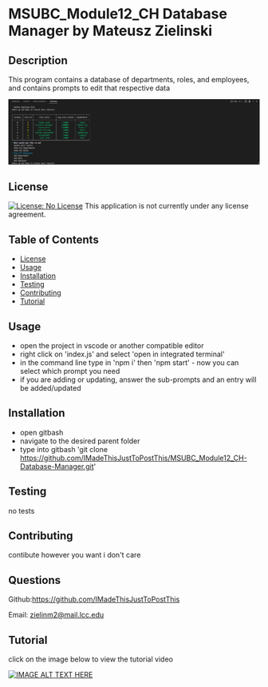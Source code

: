   # MSUBC_Module12_CH Database Manager by Mateusz Zielinski
  ## Description
  This program contains a database of departments, roles, and employees, and contains prompts to edit that respective data
  
  ![Alt text](EXAMPLE.png)
  ## License
  [![License: No License](https://img.shields.io/badge/License--lightgrey.svg)](https://opensource.org/licenses/)
  This application is not currently under any license agreement.
  ## Table of Contents
  - [License](#License)
  - [Usage](#Usage)
  - [Installation](#Installation)
  - [Testing](#Testing)
  - [Contributing](#Contributing)
  - [Tutorial](#Tutorial)
  ## Usage
  - open the project in vscode or another compatible editor
  - right click on 'index.js' and select 'open in integrated terminal'
  - in the command line type in 'npm i' then 'npm start' - now you can select which prompt you need
  - if you are adding or updating, answer the sub-prompts and an entry will be added/updated
  ## Installation
  - open gitbash
  - navigate to the desired parent folder 
  - type into gitbash 'git clone https://github.com/IMadeThisJustToPostThis/MSUBC_Module12_CH-Database-Manager.git'
  ## Testing
  no tests
  ## Contributing
  contibute however you want i don't care
  ## Questions
  Github:<https://github.com/IMadeThisJustToPostThis>
  
  Email: zielinm2@mail.lcc.edu
  ## Tutorial
  click on the image below to view the tutorial video
  
  [![IMAGE ALT TEXT HERE](https://img.youtube.com/vi/bQDcrVZOCFA/0.jpg)](https://www.youtube.com/watch?v=bQDcrVZOCFA)
